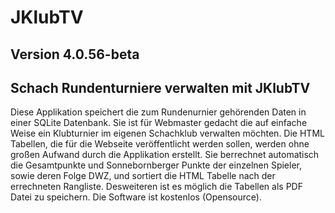 # JKlubTV
## Version 4.0.56-beta
## Schach Rundenturniere verwalten mit JKlubTV

Diese Applikation speichert die zum Rundenurnier
gehörenden Daten in einer SQLite Datenbank. Sie ist für
Webmaster gedacht die auf einfache Weise ein Klubturnier im
eigenen Schachklub verwalten möchten. Die HTML Tabellen,
die für die Webseite veröffentlicht werden sollen, werden
ohne großen Aufwand durch die Applikation erstellt. Sie
berrechnet automatisch die Gesamtpunkte und
Sonnebornberger Punkte der einzelnen Spieler, sowie deren
Folge DWZ, und sortiert die HTML Tabelle nach der
errechneten Rangliste. Desweiteren ist es möglich die
Tabellen als PDF Datei zu speichern.
Die Software ist kostenlos (Opensource).